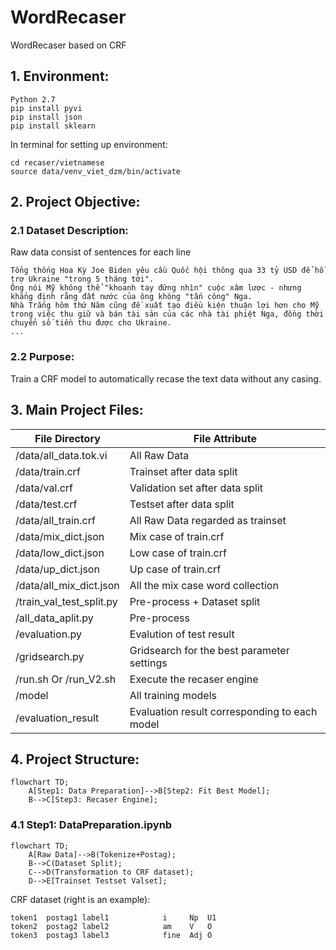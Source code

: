 # WordRecaser
WordRecaser based on CRF

## 1. Environment:
```
Python 2.7
pip install pyvi
pip install json
pip install sklearn
```
In terminal for setting up environment:
```
cd recaser/vietnamese
source data/venv_viet_dzm/bin/activate
```

## 2. Project Objective:
### 2.1 Dataset Description:
Raw data consist of sentences for each line
```
Tổng thống Hoa Kỳ Joe Biden yêu cầu Quốc hội thông qua 33 tỷ USD để hỗ trợ Ukraine "trong 5 tháng tới".
Ông nói Mỹ không thể "khoanh tay đứng nhìn" cuộc xâm lược - nhưng khẳng định rằng đất nước của ông không "tấn công" Nga.
Nhà Trắng hôm thứ Năm cũng đề xuất tạo điều kiện thuận lợi hơn cho Mỹ trong việc thu giữ và bán tài sản của các nhà tài phiệt Nga, đồng thời chuyển số tiền thu được cho Ukraine.
...
```
### 2.2 Purpose:
Train a CRF model to automatically recase the text data without any casing.

## 3. Main Project Files:

| File Directory                              | File Attribute                                |
| ------------------------------------------- | ----------------------------------------------|
| /data/all_data.tok.vi                       | All Raw Data                                  |
| /data/train.crf                             | Trainset after data split                     |
| /data/val.crf                               | Validation set after data split               |
| /data/test.crf                              | Testset after data split                      |
| /data/all_train.crf                         | All Raw Data regarded as trainset             |
| /data/mix_dict.json                         | Mix case of train.crf                         |
| /data/low_dict.json                         | Low case of train.crf                         |
| /data/up_dict.json                          | Up case of train.crf                          |
| /data/all_mix_dict.json                     | All the mix case word collection              |
| /train_val_test_split.py                    | Pre-process + Dataset split                   |
| /all_data_aplit.py                          | Pre-process                                   |
| /evaluation.py                              | Evalution of test result                      |
| /gridsearch.py                              | Gridsearch for the best parameter settings    |
| /run.sh  Or /run_V2.sh                      | Execute the recaser engine                    |
| /model                                      | All training models                           |
| /evaluation_result                          | Evaluation result corresponding to each model |

## 4. Project Structure:
```mermaid
flowchart TD;
    A[Step1: Data Preparation]-->B[Step2: Fit Best Model];
    B-->C[Step3: Recaser Engine];
```

### 4.1 Step1: DataPreparation.ipynb
```mermaid
flowchart TD;
    A[Raw Data]-->B(Tokenize+Postag);
    B-->C(Dataset Split);
    C-->D(Transformation to CRF dataset);
    D-->E[Trainset Testset Valset];
```

CRF dataset (right is an example):
```
token1  postag1 label1            i     Np  U1
token2  postag2 label2            am    V   O
token3  postag3 label3            fine  Adj O
```
